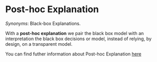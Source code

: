 # Post-hoc Explanation

*Synonyms*: Black-box Explanations.

With a **post-hoc explanation** we pair the black box model with an interpretation the black box decisions or model, instead of relying, by design, on a transparent model.

You can find futher information about Post-hoc Explanation [here](../../T3.1/blackbox_transparent.md)
